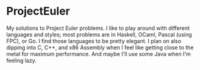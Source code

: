 ProjectEuler
============

My solutions to Project Euler problems. I like to play around with different languages and styles; most problems are in Haskell, OCaml, Pascal (using FPC), or Go. I find those languages to be pretty elegant. I plan on also dipping into C, C++, and x86 Assembly when I feel like getting close to the metal for maximum performance. And maybe I'll use some Java when I'm feeling lazy. 